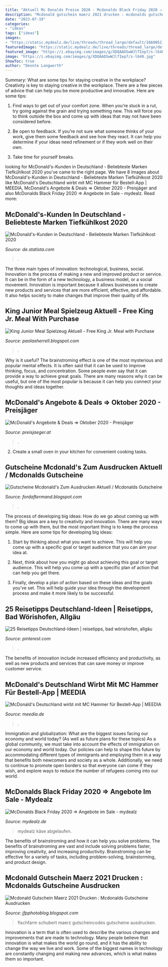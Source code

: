```yaml
---
title: "Aktuell Mc Donalds Preise 2020 - Mcdonalds Black Friday 2020 ⇒ Angebote Im Sale"
description: "Mcdonald gutschein maerz 2021 drucken : mcdonalds gutscheine ausdrucken"
date: "2023-07-19"
categories:
- "ideas"
tags: ["ideas"]
images:
- "https://static.mydealz.de/live/threads/thread_large/default/1660052_1.jpg"
featuredImage: "https://static.mydealz.de/live/threads/thread_large/default/1660052_1.jpg"
featured_image: "https://i.ebayimg.com/images/g/XDQAAOSwWJlfIep7/s-l640.jpg"
image: "https://i.ebayimg.com/images/g/XDQAAOSwWJlfIep7/s-l640.jpg"
ShowToc: true
author: "Deonte Langworth"
---
```



Summary: What are some tips for staying creative in the workplace?
Creativity is key to staying creative in the workplace. There are a few pieces of advice that can help you be more productive and innovative. Here are some tips:
1. Find ways to get out of your comfort zone. When you’re stuck in a rut, try going against the grain and trying something new. This will force you to think outside the box and come up with ideas that may not have been considered before.

2. Be open to feedback. If you’re not sure what someone thinks of your work, give them some feedback and see how they react. It can help you determine if your ideas need refinement or if they work well on their own.

3. Take time for yourself breaks.

	

		
looking for McDonald&#039;s-Kunden in Deutschland - Beliebteste Marken Tiefkühlkost 2020 you've came to the right page. We have 8 Images about McDonald&#039;s-Kunden in Deutschland - Beliebteste Marken Tiefkühlkost 2020 like McDonald&#039;s Deutschland wirbt mit MC Hammer für Bestell-App | MEEDIA, McDonald&#039;s Angebote &amp; Deals ⇒ Oktober 2020 - Preisjäger and also McDonalds Black Friday 2020 ⇒ Angebote im Sale - mydealz. Read more:
		
    
## McDonald&#039;s-Kunden In Deutschland - Beliebteste Marken Tiefkühlkost 2020

<img loading=lazy src="https://cdn.statcdn.com/Statistic/300000/302424-blank-355.png" onerror="this.onerror=null;this.src='https://tse4.mm.bing.net/th?id=OIP.I1OH_2zrNU_9pkuBvdFklgAAAA&amp;pid=15.1';" alt="McDonald&#039;s-Kunden in Deutschland - Beliebteste Marken Tiefkühlkost 2020">

_Source: de.statista.com_

>. 

	

The three main types of innovation: technological, business, social.
Innovation is the process of making a new and improved product or service. It can be in the form of a new technology, a business model, or a social movement. Innovation is important because it allows businesses to create new products and services that are more efficient, effective, and affordable. It also helps society to make changes that improve their quality of life.

    
## King Junior Meal Spielzeug Aktuell - Free King Jr. Meal With Purchase

<img loading=lazy src="https://i.ebayimg.com/images/g/XDQAAOSwWJlfIep7/s-l640.jpg" onerror="this.onerror=null;this.src='https://tse1.mm.bing.net/th?id=OIP.r4RmJdK7DXl7P5lHiyWA1AHaFj&amp;pid=15.1';" alt="King Junior Meal Spielzeug Aktuell - Free King Jr. Meal with Purchase">

_Source: paolasherrell.blogspot.com_

>. 

	

Why is it useful?
The brainstroming effect is one of the most mysterious and popular mental effects. It is often said that it can be used to improve thinking, focus, and concentration. Some people even say that it can provide a way to achieve great goals. There are many reasons why it can be useful, but one of the most popular is because it can help you connect your thoughts and ideas together.

    
## McDonald&#039;s Angebote &amp; Deals ⇒ Oktober 2020 - Preisjäger

<img loading=lazy src="https://static.preisjaeger.at/images/threads/thread_large/default/236147_1.jpg" onerror="this.onerror=null;this.src='https://tse2.mm.bing.net/th?id=OIP.RHLvjIQP_FYI0qwoRxIpZQAAAA&amp;pid=15.1';" alt="McDonald&#039;s Angebote &amp; Deals ⇒ Oktober 2020 - Preisjäger">

_Source: preisjaeger.at_

>. 

	

2. Create a small oven in your kitchen for convenient cooking tasks.

    
## Gutscheine Mcdonald&#039;s Zum Ausdrucken Aktuell / Mcdonalds Gutscheine

<img loading=lazy src="https://outletfreunde.de/wp-content/uploads/2014/05/mcdonalds-coupons.jpg" onerror="this.onerror=null;this.src='https://tse4.mm.bing.net/th?id=OIP.HPidii1xmFpAfyyeDIeM7QHaB7&amp;pid=15.1';" alt="Gutscheine Mcdonald&#039;s Zum Ausdrucken Aktuell / Mcdonalds Gutscheine">

_Source: fordaftermand.blogspot.com_

>. 

	

The process of developing big ideas: How do we go about coming up with them?
Big ideas are a key to creativity and innovation. There are many ways to come up with them, but the most important thing is to keep the process simple. Here are some tips for developing big ideas:
1. Start by thinking about what you want to achieve. This will help you come up with a specific goal or target audience that you can aim your idea at.

2. Next, think about how you might go about achieving this goal or target audience. This will help you come up with a specific plan of action that can help you get there.

3. Finally, develop a plan of action based on these ideas and the goals you’ve set. This will help guide your idea through the development process and make it more likely to be successful.

    
## 25 Reisetipps Deutschland-Ideen | Reisetipps, Bad Wörishofen, Allgäu

<img loading=lazy src="https://i.pinimg.com/474x/92/c2/a8/92c2a868616bca17e83d8f181de1a572.jpg" onerror="this.onerror=null;this.src='https://tse4.mm.bing.net/th?id=OIP.__M4sSxCAt2oZahKM__NhAAAAA&amp;pid=15.1';" alt="25 Reisetipps Deutschland-Ideen | reisetipps, bad wörishofen, allgäu">

_Source: pinterest.com_

>. 

	

The benefits of innovation include increased efficiency and productivity, as well as new products and services that can save money or improve customer service.

    
## McDonald&#039;s Deutschland Wirbt Mit MC Hammer Für Bestell-App | MEEDIA

<img loading=lazy src="https://meedia.de/wp-content/uploads/2020/08/Mc_Donalds_App_Kampagne_2340x1316_cr_Track.jpg" onerror="this.onerror=null;this.src='https://tse4.mm.bing.net/th?id=OIP.aIBpkI-7KjU51Kfja7EVfgHaEK&amp;pid=15.1';" alt="McDonald&#039;s Deutschland wirbt mit MC Hammer für Bestell-App | MEEDIA">

_Source: meedia.de_

>. 

	

Immigration and globalization: What are the biggest issues facing our economy and world today? (As well as future plans for these topics)
As a global community, we must take into account the effects of immigration on our economy and world today. Our policies can help to shape this future by accommodating different types of immigrants and employing them in a way that benefits both newcomers and society as a whole. Additionally, we need to continue to promote open borders so that everyone can come if they wish, and explore ways to reduce the number of refugees coming into our world.

    
## McDonalds Black Friday 2020 ⇒ Angebote Im Sale - Mydealz

<img loading=lazy src="https://static.mydealz.de/live/threads/thread_large/default/1660052_1.jpg" onerror="this.onerror=null;this.src='https://tse3.mm.bing.net/th?id=OIP.nkiuxPYql3hCoHH0UgOAIgAAAA&amp;pid=15.1';" alt="McDonalds Black Friday 2020 ⇒ Angebote im Sale - mydealz">

_Source: mydealz.de_

>mydealz käse abgelaufen. 

	

The benefits of brainstroming and how it can help you solve problems.
The benefits of brainstroming are vast and include solving problems faster, improving creativity, and increasing productivity. Brainstroming can be effective for a variety of tasks, including problem-solving, brainstorming, and product design.

    
## Mcdonald Gutschein Maerz 2021 Drucken : Mcdonalds Gutscheine Ausdrucken

<img loading=lazy src="https://www.fischfarm-schubert.de/images/product_images/original_images/diamatstoer_4.jpg" onerror="this.onerror=null;this.src='https://tse2.mm.bing.net/th?id=OIP.J7o4Nl7mDgY8-0CI8N3s_QHaNK&amp;pid=15.1';" alt="Mcdonald Gutschein Maerz 2021 Drucken : Mcdonalds Gutscheine Ausdrucken">

_Source: jfpphotoblog.blogspot.com_

>fischfarm schubert maerz gutscheincodes gutscheine ausdrucken. 

	

Innovation is a term that is often used to describe the various changes and improvements that are made to technology. Many people believe that innovation is what makes the world go round, and it has the ability to change the way we live and work. Some of the biggest names in technology are constantly changing and making new advances, which is what makes them so important.

